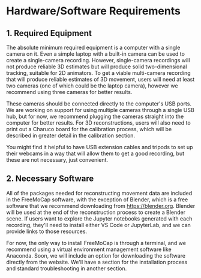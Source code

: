 # Hardware/Software Requirements

## 1. Required Equipment

The absolute minimum required equipment is a computer with a single camera on it. Even a simple laptop with a built-in camera can be used to create a single-camera recording. However, single-camera recordings will not produce reliable 3D estimates but will produce solid two-dimensional tracking, suitable for 2D animators. To get a viable multi-camera recording that will produce reliable estimates of 3D movement, users will need at least two cameras (one of which could be the laptop camera), however we recommend using three cameras for better results.

These cameras should be connected directly to the computer's USB ports. We are working on support for using multiple cameras through a single USB hub, but for now, we recommend plugging the cameras straight into the computer for better results. For 3D reconstructions, users will also need to print out a Charuco board for the calibration process, which will be described in greater detail in the calibration section.

You might find it helpful to have USB extension cables and tripods to set up their webcams in a way that will allow them to get a good recording, but these are not necessary, just convenient.

## 2. Necessary Software

All of the packages needed for reconstructing movement data are included in the FreeMoCap software, with the exception of Blender, which is a free software that we recommend downloading from https://blender.org. Blender will be used at the end of the reconstruction process to create a Blender scene. If users want to explore the Jupyter notebooks generated with each recording, they'll need to install either VS Code or JupyterLab, and we can provide links to those resources.

For now, the only way to install FreeMoCap is through a terminal, and we recommend using a virtual environment management software like Anaconda. Soon, we will include an option for downloading the software directly from the website. We'll have a section for the installation process and standard troubleshooting in another section.
